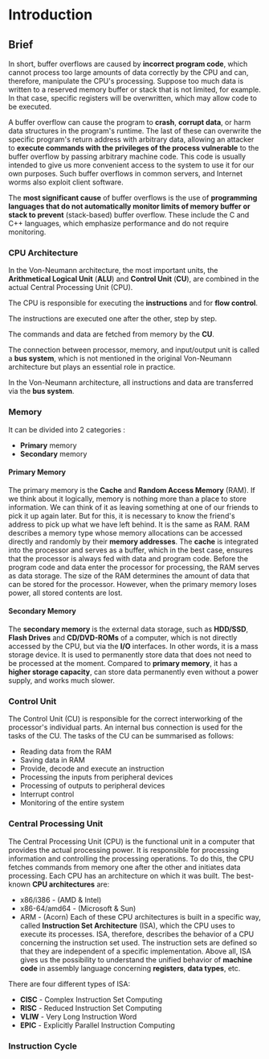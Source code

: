 # Introduction

## Brief

In short, buffer overflows are caused by **incorrect program code**, which cannot process too large amounts of data correctly by the CPU and can, therefore, manipulate the CPU's processing. Suppose too much data is written to a reserved memory buffer or stack that is not limited, for example. In that case, specific registers will be overwritten, which may allow code to be executed.

A buffer overflow can cause the program to **crash**, **corrupt data**, or harm data structures in the program's runtime. The last of these can overwrite the specific program's return address with arbitrary data, allowing an attacker to **execute commands with the privileges of the process vulnerable** to the buffer overflow by passing arbitrary machine code. This code is usually intended to give us more convenient access to the system to use it for our own purposes. Such buffer overflows in common servers, and Internet worms also exploit client software.

The **most significant cause** of buffer overflows is the use of **programming languages that do not automatically monitor limits of memory buffer or stack to prevent** (stack-based) buffer overflow. These include the C and C++ languages, which emphasize performance and do not require monitoring.

### CPU Architecture

In the Von-Neumann architecture, the most important units, the **Arithmetical Logical Unit** (**ALU**) and **Control Unit** (**CU**), are combined in the actual Central Processing Unit (CPU).&#x20;

The CPU is responsible for executing the **instructions** and for **flow control**.&#x20;

The instructions are executed one after the other, step by step.&#x20;

The commands and data are fetched from memory by the **CU**.&#x20;

The connection between processor, memory, and input/output unit is called a **bus system**, which is not mentioned in the original Von-Neumann architecture but plays an essential role in practice.&#x20;

In the Von-Neumann architecture, all instructions and data are transferred via the **bus system**.&#x20;

### Memory

It can be divided into 2 categories :

* **Primary** memory
* **Secondary** memory

#### Primary Memory

The primary memory is the **Cache** and **Random Access Memory** (RAM). If we think about it logically, memory is nothing more than a place to store information. We can think of it as leaving something at one of our friends to pick it up again later. But for this, it is necessary to know the friend's address to pick up what we have left behind. It is the same as RAM. RAM describes a memory type whose memory allocations can be accessed directly and randomly by their **memory addresses**. The **cache** is integrated into the processor and serves as a buffer, which in the best case, ensures that the processor is always fed with data and program code. Before the program code and data enter the processor for processing, the RAM serves as data storage. The size of the RAM determines the amount of data that can be stored for the processor. However, when the primary memory loses power, all stored contents are lost.

#### Secondary Memory

The **secondary memory** is the external data storage, such as **HDD/SSD**, **Flash Drives** and **CD/DVD-ROMs** of a computer, which is not directly accessed by the CPU, but via the **I/O** interfaces. In other words, it is a mass storage device. It is used to permanently store data that does not need to be processed at the moment. Compared to **primary memory**, it has a **higher storage capacity**, can store data permanently even without a power supply, and works much slower.

### Control Unit

The Control Unit (CU) is responsible for the correct interworking of the processor's individual parts. An internal bus connection is used for the tasks of the CU. The tasks of the CU can be summarised as follows:

* Reading data from the RAM
* Saving data in RAM
* Provide, decode and execute an instruction
* Processing the inputs from peripheral devices
* Processing of outputs to peripheral devices
* Interrupt control
* Monitoring of the entire system

### Central Processing Unit

The Central Processing Unit (CPU) is the functional unit in a computer that provides the actual processing power. It is responsible for processing information and controlling the processing operations. To do this, the CPU fetches commands from memory one after the other and initiates data processing. Each CPU has an architecture on which it was built. The best-known **CPU architectures** are:

* x86/i386 - (AMD & Intel)
* x86-64/amd64 - (Microsoft & Sun)
* ARM - (Acorn) Each of these CPU architectures is built in a specific way, called **Instruction Set Architecture** (ISA), which the CPU uses to execute its processes. ISA, therefore, describes the behavior of a CPU concerning the instruction set used. The instruction sets are defined so that they are independent of a specific implementation. Above all, ISA gives us the possibility to understand the unified behavior of **machine code** in assembly language concerning **registers**, **data types**, etc.

There are four different types of ISA:

* **CISC** - Complex Instruction Set Computing
* **RISC** - Reduced Instruction Set Computing
* **VLIW** - Very Long Instruction Word
* **EPIC** - Explicitly Parallel Instruction Computing

### Instruction Cycle
